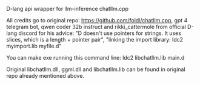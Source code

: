 D-lang api wrapper for llm-inference chatllm.cpp

All credits go to original repo: https://github.com/foldl/chatllm.cpp, gpt 4 telegram bot, qwen coder 32b instruct and rikki_cattermole from official D-lang discord for his advice: "D doesn't use pointers for strings. It uses slices, which is a length + pointer pair", "linking the import library: ldc2 myimport.lib myfile.d"

You can make exe running this command line: ldc2 libchatllm.lib main.d

Original libchatllm.dll, ggml.dll and libchatllm.lib can be found in original repo already mentioned above. 
